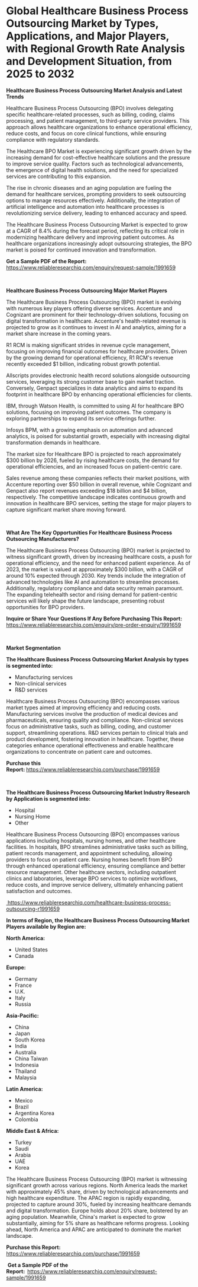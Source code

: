 <p><h1>Global Healthcare Business Process Outsourcing Market by Types, Applications, and Major Players, with Regional Growth Rate Analysis and Development Situation, from 2025 to 2032</h1></p><p><strong>Healthcare Business Process Outsourcing Market Analysis and Latest Trends</strong></p>
<p><p>Healthcare Business Process Outsourcing (BPO) involves delegating specific healthcare-related processes, such as billing, coding, claims processing, and patient management, to third-party service providers. This approach allows healthcare organizations to enhance operational efficiency, reduce costs, and focus on core clinical functions, while ensuring compliance with regulatory standards. </p><p>The Healthcare BPO Market is experiencing significant growth driven by the increasing demand for cost-effective healthcare solutions and the pressure to improve service quality. Factors such as technological advancements, the emergence of digital health solutions, and the need for specialized services are contributing to this expansion. </p><p>The rise in chronic diseases and an aging population are fueling the demand for healthcare services, prompting providers to seek outsourcing options to manage resources effectively. Additionally, the integration of artificial intelligence and automation into healthcare processes is revolutionizing service delivery, leading to enhanced accuracy and speed. </p><p>The Healthcare Business Process Outsourcing Market is expected to grow at a CAGR of 8.4% during the forecast period, reflecting its critical role in modernizing healthcare delivery and improving patient outcomes. As healthcare organizations increasingly adopt outsourcing strategies, the BPO market is poised for continued innovation and transformation.</p></p>
<p><strong>Get a Sample PDF of the Report:&nbsp;</strong> <a href="https://www.reliableresearchiq.com/enquiry/request-sample/1991659?utm_campaign=3357&utm_medium=2&utm_source=Github&utm_content=ia&utm_term=12042025&utm_id=healthcare-business-process-outsourcing">https://www.reliableresearchiq.com/enquiry/request-sample/1991659</a></p>
<p>&nbsp;</p>
<p><strong>Healthcare Business Process Outsourcing Major Market Players</strong></p>
<p><p>The Healthcare Business Process Outsourcing (BPO) market is evolving with numerous key players offering diverse services. Accenture and Cognizant are prominent for their technology-driven solutions, focusing on digital transformation in healthcare. Accenture's health-related revenue is projected to grow as it continues to invest in AI and analytics, aiming for a market share increase in the coming years.</p><p>R1 RCM is making significant strides in revenue cycle management, focusing on improving financial outcomes for healthcare providers. Driven by the growing demand for operational efficiency, R1 RCM's revenue recently exceeded $1 billion, indicating robust growth potential.</p><p>Allscripts provides electronic health record solutions alongside outsourcing services, leveraging its strong customer base to gain market traction. Conversely, Genpact specializes in data analytics and aims to expand its footprint in healthcare BPO by enhancing operational efficiencies for clients.</p><p>IBM, through Watson Health, is committed to using AI for healthcare BPO solutions, focusing on improving patient outcomes. The company is exploring partnerships to expand its service offerings further.</p><p>Infosys BPM, with a growing emphasis on automation and advanced analytics, is poised for substantial growth, especially with increasing digital transformation demands in healthcare.</p><p>The market size for Healthcare BPO is projected to reach approximately $300 billion by 2026, fueled by rising healthcare costs, the demand for operational efficiencies, and an increased focus on patient-centric care.</p><p>Sales revenue among these companies reflects their market positions, with Accenture reporting over $50 billion in overall revenue, while Cognizant and Genpact also report revenues exceeding $18 billion and $4 billion, respectively. The competitive landscape indicates continuous growth and innovation in healthcare BPO services, setting the stage for major players to capture significant market share moving forward.</p></p>
<p>&nbsp;</p>
<p><strong>What Are The Key Opportunities For Healthcare Business Process Outsourcing Manufacturers?</strong></p>
<p><p>The Healthcare Business Process Outsourcing (BPO) market is projected to witness significant growth, driven by increasing healthcare costs, a push for operational efficiency, and the need for enhanced patient experience. As of 2023, the market is valued at approximately $300 billion, with a CAGR of around 10% expected through 2030. Key trends include the integration of advanced technologies like AI and automation to streamline processes. Additionally, regulatory compliance and data security remain paramount. The expanding telehealth sector and rising demand for patient-centric services will likely shape the future landscape, presenting robust opportunities for BPO providers.</p></p>
<p><strong>Inquire or Share Your Questions If Any Before Purchasing This Report:</strong> <a href="https://www.reliableresearchiq.com/enquiry/pre-order-enquiry/1991659?utm_campaign=3357&utm_medium=2&utm_source=Github&utm_content=ia&utm_term=12042025&utm_id=healthcare-business-process-outsourcing">https://www.reliableresearchiq.com/enquiry/pre-order-enquiry/1991659</a></p>
<p>&nbsp;</p>
<p><strong>Market Segmentation</strong></p>
<p><strong>The Healthcare Business Process Outsourcing Market Analysis by types is segmented into:</strong></p>
<p><ul><li>Manufacturing services</li><li>Non-clinical services</li><li>R&D services</li></ul></p>
<p><p>Healthcare Business Process Outsourcing (BPO) encompasses various market types aimed at improving efficiency and reducing costs. Manufacturing services involve the production of medical devices and pharmaceuticals, ensuring quality and compliance. Non-clinical services focus on administrative tasks, such as billing, coding, and customer support, streamlining operations. R&D services pertain to clinical trials and product development, fostering innovation in healthcare. Together, these categories enhance operational effectiveness and enable healthcare organizations to concentrate on patient care and outcomes.</p></p>
<p><strong>Purchase this Report:&nbsp;</strong><a href="https://www.reliableresearchiq.com/purchase/1991659?utm_campaign=3357&utm_medium=2&utm_source=Github&utm_content=ia&utm_term=12042025&utm_id=healthcare-business-process-outsourcing">https://www.reliableresearchiq.com/purchase/1991659</a></p>
<p>&nbsp;</p>
<p><strong>The Healthcare Business Process Outsourcing Market Industry Research by Application is segmented into:</strong></p>
<p><ul><li>Hospital</li><li>Nursing Home</li><li>Other</li></ul></p>
<p><p>Healthcare Business Process Outsourcing (BPO) encompasses various applications including hospitals, nursing homes, and other healthcare facilities. In hospitals, BPO streamlines administrative tasks such as billing, patient records management, and appointment scheduling, allowing providers to focus on patient care. Nursing homes benefit from BPO through enhanced operational efficiency, ensuring compliance and better resource management. Other healthcare sectors, including outpatient clinics and laboratories, leverage BPO services to optimize workflows, reduce costs, and improve service delivery, ultimately enhancing patient satisfaction and outcomes.</p></p>
<p><a href="https://www.reliableresearchiq.com/healthcare-business-process-outsourcing-r1991659?utm_campaign=3357&utm_medium=2&utm_source=Github&utm_content=ia&utm_term=12042025&utm_id=healthcare-business-process-outsourcing">&nbsp;https://www.reliableresearchiq.com/healthcare-business-process-outsourcing-r1991659</a></p>
<p><strong>In terms of Region, the Healthcare Business Process Outsourcing Market Players available by Region are:</strong></p>
<p>
    <p> <strong> North America: </strong>
        <ul>
            <li>United States</li>
            <li>Canada</li>
        </ul>
        </p> 
    <p> <strong> Europe: </strong>
        <ul>
            <li>Germany</li>
            <li>France</li>
            <li>U.K.</li>
            <li>Italy</li>
            <li>Russia</li>
        </ul>
        </p> 
    <p> <strong> Asia-Pacific: </strong>
        <ul>
            <li>China</li>
            <li>Japan</li>
            <li>South Korea</li>
            <li>India</li>
            <li>Australia</li>
            <li>China Taiwan</li>
            <li>Indonesia</li>
            <li>Thailand</li>
            <li>Malaysia</li>
        </ul>
        </p> 
    <p> <strong> Latin America: </strong>
        <ul>
            <li>Mexico</li>
            <li>Brazil</li>
            <li>Argentina Korea</li>
            <li>Colombia</li>
        </ul>
        </p> 
    <p> <strong> Middle East & Africa: </strong>
        <ul>
            <li>Turkey</li>
            <li>Saudi</li>
            <li>Arabia</li>
            <li>UAE</li>
            <li>Korea</li>
        </ul>
    </p>
    </p>
<p><p>The Healthcare Business Process Outsourcing (BPO) market is witnessing significant growth across various regions. North America leads the market with approximately 45% share, driven by technological advancements and high healthcare expenditure. The APAC region is rapidly expanding, projected to capture around 30%, fueled by increasing healthcare demands and digital transformation. Europe holds about 20% share, bolstered by an aging population. Meanwhile, China's market is expected to grow substantially, aiming for 5% share as healthcare reforms progress. Looking ahead, North America and APAC are anticipated to dominate the market landscape.</p></p>
<p><strong>Purchase this Report: </strong><a href="https://www.reliableresearchiq.com/purchase/1991659?utm_campaign=3357&utm_medium=2&utm_source=Github&utm_content=ia&utm_term=12042025&utm_id=healthcare-business-process-outsourcing">https://www.reliableresearchiq.com/purchase/1991659</a></p>
<p>&nbsp;<strong>Get a Sample PDF of the Report:&nbsp;&nbsp;</strong><a href="https://www.reliableresearchiq.com/enquiry/request-sample/1991659?utm_campaign=3357&utm_medium=2&utm_source=Github&utm_content=ia&utm_term=12042025&utm_id=healthcare-business-process-outsourcing">https://www.reliableresearchiq.com/enquiry/request-sample/1991659</a></p>
<p><strong></strong></p>
<p><p></p><p></p><p></p></p>